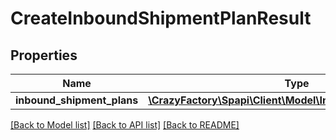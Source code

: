# CreateInboundShipmentPlanResult

## Properties
Name | Type | Description | Notes
------------ | ------------- | ------------- | -------------
**inbound_shipment_plans** | [**\CrazyFactory\Spapi\Client\Model\InboundShipmentPlanList**](InboundShipmentPlanList.md) |  | [optional] 

[[Back to Model list]](../README.md#documentation-for-models) [[Back to API list]](../README.md#documentation-for-api-endpoints) [[Back to README]](../README.md)



